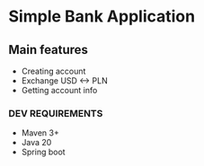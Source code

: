 # Simple Bank Application

## Main features

- Creating account
- Exchange USD <-> PLN
- Getting account info

### DEV REQUIREMENTS
- Maven 3+
- Java 20
- Spring boot



